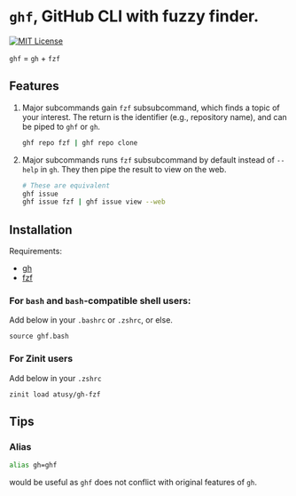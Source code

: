 # `ghf`, GitHub CLI with fuzzy finder.

[![MIT License](img/mit_license.svg)](https://opensource.org/licenses/MIT)

`ghf` = `gh` + `fzf`

## Features

1. Major subcommands gain `fzf` subsubcommand, which finds a topic of your interest.
   The return is the identifier (e.g., repository name), and can be piped to `ghf` or `gh`.
    ```bash
    ghf repo fzf | ghf repo clone
    ```
2. Major subcommands runs `fzf` subsubcommand by default instead of `--help` in `gh`.
   They then pipe the result to view on the web.
    ```bash
    # These are equivalent
    ghf issue
    ghf issue fzf | ghf issue view --web
    ```

## Installation

Requirements:

- [gh](https://cli.github.com/)
- [fzf](https://github.com/junegunn/fzf)

### For `bash` and `bash`-compatible shell users:

Add below in your `.bashrc` or `.zshrc`, or else.

```
source ghf.bash
```

### For Zinit users

Add below in your `.zshrc`

```
zinit load atusy/gh-fzf
```

## Tips

### Alias

```bash
alias gh=ghf
```

would be useful as `ghf` does not conflict with original features of `gh`.

